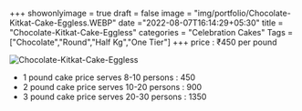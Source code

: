 +++
showonlyimage = true
draft = false
image = "img/portfolio/Chocolate-Kitkat-Cake-Eggless.WEBP"
date ="2022-08-07T16:14:29+05:30"
title = "Chocolate-Kitkat-Cake-Eggless"
categories = "Celebration Cakes"
Tags = ["Chocolate","Round","Half Kg","One Tier"]
+++
price : ₹450 per pound
<!--more-->
![Chocolate-Kitkat-Cake-Eggless](/img/portfolio/Chocolate-Kitkat-Cake-Eggless.WEBP)
* 1 pound cake price serves 8-10 persons : 450
* 2 pound cake price serves 10-20 persons : 900
* 3 pound cake price serves 20-30 persons : 1350
